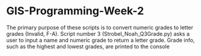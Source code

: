 # GIS-Programming-Week-2
The primary purpose of these scripts is to convert numeric grades to letter grades (Invalid, F-A). Script number 3 (Strobel_Noah_Q3Grade.py) asks a user to input a name and numeric grade to return a letter grade. Grade info, such as the highest and lowest grades, are printed to the console
